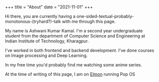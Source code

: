 +++
title = "About"
date = "2021-11-01"
+++

Hi there, you are currently having a one-sided-textual-probably-monotonous-(tryhard?)-talk with me through this page.

My name is Ashwani Kumar Kamal. I'm a second year undergraduate student from the department of Computer Science and Engineering at Indian Institute of Technology, Kharagpur.  

I've worked in both frontend and  backend development. I've done courses on Image processing and Deep Learning.  

In my free time you'd probably find me watching some anime series.

At the time of writing of this page, I am on [Elmon](https://sneaky-potato.ml/blog/my-dynamic-duo) running Pop OS
